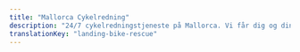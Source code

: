 ```yaml
---
title: "Mallorca Cykelredning"
description: "24/7 cykelredningstjeneste på Mallorca. Vi får dig og din cykel hjem hvis noget går galt."
translationKey: "landing-bike-rescue"
---
```


<!-- Content will be added later -->
